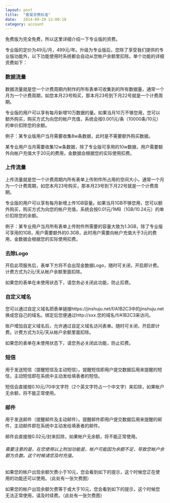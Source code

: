```yaml
---
layout: post
title:  "套餐资费标准"
date:   2014-09-29 12:00:18
category: account
---
```


免费版为完全免费，所以这里详细介绍一下专业版的资费。

专业版的定价为49元/月，499元/年。升级为专业版后，您除了享受我们提供的专业版功能外，以下功能使用时系统都会自动从您帐户余额里扣除。单个功能的详细资费如下：

### 数据流量
数据流量就是您一个计费周期内制作的所有表单可收集到的所有数据量，通常一个月为一个计费周期，如您本月23号购买，那本月23号到下月22号就是一个计费周期。

专业版的用户可以享有每月新增10万数据的量。如果当月10万不够您用，您可以额外购买，购买方式为向您的帐户充值，系统会按0.001元/条（10000条/10元）的单价扣除您的余额。

例子：某专业版用户当月需要收集8w条数据，此时是不需要额外购买数据。
 
 某专业用户当月需要收集12w条数据，除了专业版可享用的10w数据，用户需要额外向帐户充值大于20元的费用，金数据会根据您的实际使用扣费。


### 上传流量
上传流量就是您一个计费周期内所有表单上传附件所占用的空间大小，通常一个月为一个计费周期，如您本月23号购买，那本月23号到下月22号就是一个计费周期。

专业版的用户可以享有每月新增上传1GB容量。如果当月1GB不够您用，您可以额外购买，购买方式为向您的帐户充值，系统会按0.01元/1MB（1GB/10.24元）的单价扣除您的余额。

例子：某专业用户当月所有表单上传附件所需要的容量大致为1.3GB，除了专业版可享用的1GB，用户需要额外的0.3GB，此时用户需要向帐户充值大于3元的费用，金数据会根据您的实际使用扣费。


### 去除Logo
开启此项服务后，表单下方将不会出现金数据Logo，随时可关闭，开启即计费。计费方式为2元/天从帐户余额里面扣除。

如果您的表单在未使用状态下，请您务必关闭此功能，防止扣费。


### 自定义域名
您可以通过自定义域名把表单链接https://jinshuju.net/f/A1B2C3中的jinshuju.net换成您自己的域名。绑定后您便通过http://xxx.您的域名/f/A1B2C3来访问。

账户增加自定义域名后，允许通过自定义域名访问表单。随时可关闭，开启即计费。计费方式为3元/天从帐户余额里面扣除。

如果您的表单在未使用状态下，请您务必关闭此功能，防止扣费。

### 短信
用于发送短信（提醒短信及主动短信）。提醒短信即用户提交数据后用来提醒的短信，主动短信即在系统中主动发给填表者的短信。

短信会直接按0.10元/70中文字符（2个英文字符占一个中文字）来扣除，如果帐户无余额，将不能正常使用。

### 邮件
用于发送邮件（提醒邮件及主动邮件）。提醒邮件即用户提交数据后用来提醒的邮件，主动邮件即在系统中主动发给填表者的邮件。

邮件会直接按0.02元/封来扣除，如果帐户无余额，将不能正常使用。


###### 需要注意的是，在您使用以上附加功能是，帐户可能因为余额不足，导致您帐户余额为负数。这个时候请您及时充值。


如果您的帐户出现余额欠费小于10元，您会看到如下的提示，这个时候您正在使用的功能还可以使用。（此处有一张欠费图）

如果您的帐户出现余额欠费等于或大于10元，您会看到如下的提示，这个时候您无法正常使用，请及时续费。（此处有一张欠费图）

















